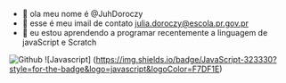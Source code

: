 - 👋 ola meu nome é @JuhDoroczy
- 👀 esse é meu imail de contato julia.doroczy@escola.pr.gov.pr
- 🌱 eu estou aprendendo a programar recentemente a linguagem de javaScript e Scratch



![Github](https://img.shields.io/badge/GitHub-100000?style=for-the-badge&logo=github&logoColor=white)
![Javascript] (https://img.shields.io/badge/JavaScript-323330?style=for-the-badge&logo=javascript&logoColor=F7DF1E)
